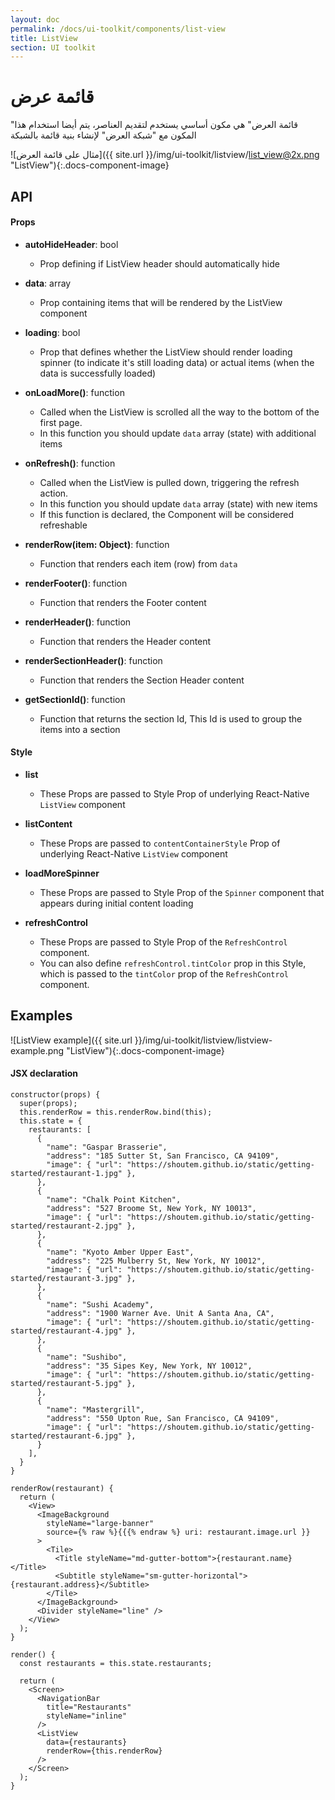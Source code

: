 ```yaml
---
layout: doc
permalink: /docs/ui-toolkit/components/list-view
title: ListView
section: UI toolkit
---
```


# قائمة عرض

"قائمة العرض" هي مكون أساسي يستخدم لتقديم العناصر، يتم أيضا استخدام هذا المكون مع "شبكة العرض" لإنشاء بنية قائمة بالشبكة

![مثال على قائمة العرض]({{ site.url }}/img/ui-toolkit/listview/list_view@2x.png "ListView"){:.docs-component-image}

## API

#### Props

* **autoHideHeader**: bool
  - Prop defining if ListView header should automatically hide

* **data**: array  
  - Prop containing items that will be rendered by the ListView component

* **loading**: bool  
  - Prop that defines whether the ListView should render loading spinner (to indicate it's still loading data) or actual items (when the data is successfully loaded)

* **onLoadMore()**: function  
  - Called when the ListView is scrolled all the way to the bottom of the first page.
  - In this function you should update `data` array (state) with additional items

* **onRefresh()**: function  
  - Called when the ListView is pulled down, triggering the refresh action.
  - In this function you should update `data` array (state) with new items
  - If this function is declared, the Component will be considered refreshable

* **renderRow(item: Object)**: function  
  - Function that renders each item (row) from `data`

* **renderFooter()**: function  
  - Function that renders the Footer content

* **renderHeader()**: function  
  - Function that renders the Header content

* **renderSectionHeader()**: function  
  - Function that renders the Section Header content
  
* **getSectionId()**: function
  - Function that returns the section Id, This Id is used to group the items into a section

#### Style

* **list**
  - These Props are passed to Style Prop of underlying React-Native `ListView` component  

* **listContent**
  - These Props are passed to `contentContainerStyle` Prop of underlying React-Native `ListView` component  

* **loadMoreSpinner**
  - These Props are passed to Style Prop of the `Spinner` component that appears during initial content loading  

* **refreshControl**
  - These Props are passed to Style Prop of the `RefreshControl` component.  
  - You can also define `refreshControl.tintColor` prop in this Style, which is passed to the `tintColor` prop of the `RefreshControl` component.

## Examples
![ListView example]({{ site.url }}/img/ui-toolkit/listview/listview-example.png "ListView"){:.docs-component-image}

#### JSX declaration
```JSX
constructor(props) {
  super(props);
  this.renderRow = this.renderRow.bind(this);
  this.state = {
    restaurants: [
      {
        "name": "Gaspar Brasserie",
        "address": "185 Sutter St, San Francisco, CA 94109",
        "image": { "url": "https://shoutem.github.io/static/getting-started/restaurant-1.jpg" },
      },
      {
        "name": "Chalk Point Kitchen",
        "address": "527 Broome St, New York, NY 10013",
        "image": { "url": "https://shoutem.github.io/static/getting-started/restaurant-2.jpg" },
      },
      {
        "name": "Kyoto Amber Upper East",
        "address": "225 Mulberry St, New York, NY 10012",
        "image": { "url": "https://shoutem.github.io/static/getting-started/restaurant-3.jpg" },
      },
      {
        "name": "Sushi Academy",
        "address": "1900 Warner Ave. Unit A Santa Ana, CA",
        "image": { "url": "https://shoutem.github.io/static/getting-started/restaurant-4.jpg" },
      },
      {
        "name": "Sushibo",
        "address": "35 Sipes Key, New York, NY 10012",
        "image": { "url": "https://shoutem.github.io/static/getting-started/restaurant-5.jpg" },
      },
      {
        "name": "Mastergrill",
        "address": "550 Upton Rue, San Francisco, CA 94109",
        "image": { "url": "https://shoutem.github.io/static/getting-started/restaurant-6.jpg" },
      }
    ],
  }
}

renderRow(restaurant) {
  return (
    <View>
      <ImageBackground
        styleName="large-banner"
        source={% raw %}{{{% endraw %} uri: restaurant.image.url }}
      >
        <Tile>
          <Title styleName="md-gutter-bottom">{restaurant.name}</Title>
          <Subtitle styleName="sm-gutter-horizontal">{restaurant.address}</Subtitle>
        </Tile>
      </ImageBackground>
      <Divider styleName="line" />
    </View>
  );
}

render() {
  const restaurants = this.state.restaurants;

  return (
    <Screen>
      <NavigationBar
        title="Restaurants"
        styleName="inline"
      />
      <ListView
        data={restaurants}
        renderRow={this.renderRow}
      />
    </Screen>
  );
}
```

